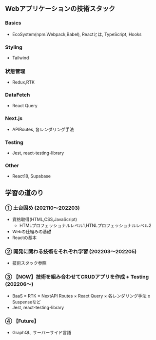 ## Webアプリケーションの技術スタック

### Basics
- EcoSystem(npm.Webpack,Babel), Reactとは, TypeScript‬, Hooks
### Styling
- ‪Tailwind 
### 状態管理
- Redux,RTK
### DataFetch
- React Query
### Next.js
- APIRoutes, 各レンダリング手法
### Testing
- Jest, react-testing-library
### Other
- React18, Supabase

## 学習の道のり

### ➀ 土台固め (202110〜202203) 
- 資格取得(HTML,CSS,JavaScript)
  - HTMLプロフェッショナルレベル1,HTNLプロフェッショナルレベル2  
- Webの仕組みの基礎 
- Reactの基本

### ➁ 開発に関わる技術をそれぞれ学習 (202203〜202205)
- 技術スタック参照

### ➂ 【NOW】技術を組み合わせてCRUDアプリを作成 + Testing (202206〜) 
- BaaS × RTK × NextAPI Routes ×  React Query × 各レンダリング手法  x  Suspenseなど
- Jest, react-testing-library

### ➃ 【Future】
- GraphQL, サーバーサイド言語

